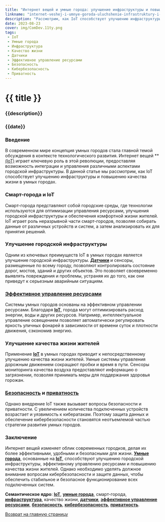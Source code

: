 ```yaml
---
title: "Интернет вещей и умные города: улучшение инфраструктуры и повышение качества жизни"
linkname: "internet-veshej-i-umnye-goroda-uluchshenie-infrastruktury-i-povyshenie-kachestva-zhizni.md"
description: "Рассмотрим, как IoT способствует улучшению инфраструктуры и повышению качества жизни в умных городах."
date: 2023-08-23
cover: img/ComDev.11ty.png
tags:
 - IoT
 - Умные города
 - Инфраструктура
 - Качество жизни
 - Датчики
 - Эффективное управление ресурсами
 - Безопасность
 - Кибербезопасность
 - Приватность
---
```


# {{ title }}
### {{description}}
### {{date}}

### Введение

В современном мире концепция умных городов стала главной темой обсуждения в контексте технологического развития. Интернет вещей **[(IoT)](/) играет ключевую роль в этой революции, предоставляя возможность интеграции и управления различными аспектами городской инфраструктуры. В данной статье мы рассмотрим, как IoT способствует улучшению инфраструктуры и повышению качества жизни в умных городах.

### Смарт-города и IoT

Смарт-города представляют собой городские среды, где технологии используются для оптимизации управления ресурсами, улучшения городской инфраструктуры и обеспечения комфортной жизни жителей. IoT играет роль неразрывной части смарт-городов, позволяя собирать данные от различных устройств и систем, а затем анализировать их для принятия решений.

### Улучшение городской инфраструктуры

Одним из ключевых преимуществ IoT в умных городах является улучшение городской инфраструктуры. **[Датчики](/)** и сенсоры, размещенные по всему городу, позволяют контролировать состояние дорог, мостов, зданий и других объектов. Это позволяет своевременно выявлять повреждения и проблемы, устраняя их до того, как они приведут к серьезным аварийным ситуациям.

### **[Эффективное управление ресурсами](/)**

Системы умных городов основаны на эффективном управлении ресурсами. Благодаря **[IoT](/)**, города могут оптимизировать расход энергии, воды и других ресурсов. Например, интеллектуальное управление освещением позволяет автоматически регулировать яркость уличных фонарей в зависимости от времени суток и плотности движения, сэкономив энергию.

### Улучшение качества жизни жителей

Применение **[IoT](/)** в умных городах приводит к непосредственному улучшению качества жизни жителей. Умные системы управления дорожным движением сокращают пробки и время в пути. Сенсоры мониторинга качества воздуха предоставляют информацию о загрязнении, позволяя принимать меры для поддержания здоровья горожан.

### **[Безопасность](/)** и **[приватность](/)**

Однако внедрение IoT также вызывает вопросы безопасности и приватности. С увеличением количества подключенных устройств возрастает и уязвимость к кибератакам. Поэтому защита данных и обеспечение кибербезопасности становятся неотъемлемой частью стратегии развития умных городов.

### Заключение

Интернет вещей изменяет облик современных городков, делая их более эффективными, удобными и безопасными для жизни. **[Умные города](/)**, основанные на **[IoT](/)**, способствуют улучшению городской инфраструктуры, эффективному управлению ресурсами и повышению качества жизни жителей. Однако необходимо уделять должное внимание вопросам кибербезопасности и защите данных, чтобы обеспечить стабильное и безопасное функционирование всех подключенных систем.

**Семантическое ядро**: **[IoT](/)**, **[умные города](/)**, смарт-города, **[инфраструктура](/)**, качество жизни, **[датчики](/)**, **[эффективное управление ресурсами](/)**, **[безопасность](/)**, **[кибербезопасность](/)**, **[приватность](/)**.

[Возврат на главную страницу](/)
